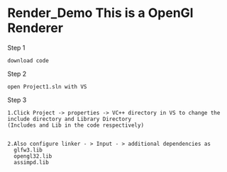 # Render_Demo This is a OpenGl Renderer


Step 1

    download code
    
Step 2

    open Project1.sln with VS
  
Step 3

    1.Click Project -> properties -> VC++ directory in VS to change the include directory and Library Directory
    (Includes and Lib in the code respectively)
    
    
    2.Also configure linker - > Input - > additional dependencies as
      glfw3.lib
      opengl32.lib
      assimpd.lib



    
